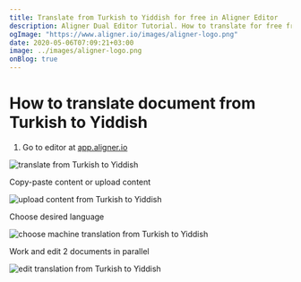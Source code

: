 ```yaml
---
title: Translate from Turkish to Yiddish for free in Aligner Editor
description: Aligner Dual Editor Tutorial. How to translate for free from Turkish to Yiddish. Aligner is multilingual document management platform. 
ogImage: "https://www.aligner.io/images/aligner-logo.png"
date: 2020-05-06T07:09:21+03:00
image: ../images/aligner-logo.png
onBlog: true
---
```


# How to translate document from Turkish to Yiddish

1. Go to editor at [app.aligner.io](https://app.aligner.io "Aligner App web page")

![translate from Turkish to Yiddish](../aligner-blank-editor.png "translate from Turkish to Yiddish")

Copy-paste content or upload content

![upload content from Turkish to Yiddish](../aligner-uploaded-document.png "upload content from Turkish to Yiddish")

Choose desired language

![choose machine translation from Turkish to Yiddish](../aligner-language-dropdown.png "choose machine translation from Turkish to Yiddish")

Work and edit 2 documents in parallel

![edit translation from Turkish to Yiddish](../aligner-double-sitded-editor.png "edit translation from Turkish to Yiddish")

